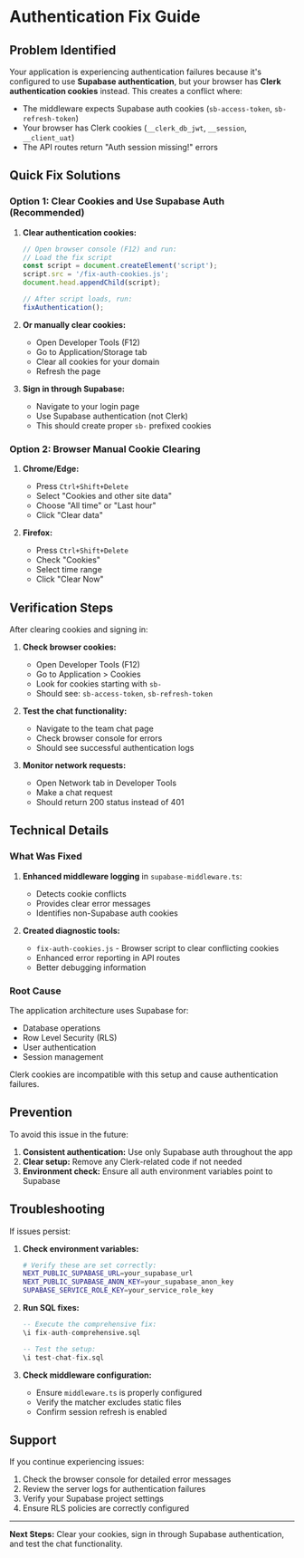 # Authentication Fix Guide

## Problem Identified

Your application is experiencing authentication failures because it's configured to use **Supabase authentication**, but your browser has **Clerk authentication cookies** instead. This creates a conflict where:

- The middleware expects Supabase auth cookies (`sb-access-token`, `sb-refresh-token`)
- Your browser has Clerk cookies (`__clerk_db_jwt`, `__session`, `__client_uat`)
- The API routes return "Auth session missing!" errors

## Quick Fix Solutions

### Option 1: Clear Cookies and Use Supabase Auth (Recommended)

1. **Clear authentication cookies:**
   ```javascript
   // Open browser console (F12) and run:
   // Load the fix script
   const script = document.createElement('script');
   script.src = '/fix-auth-cookies.js';
   document.head.appendChild(script);
   
   // After script loads, run:
   fixAuthentication();
   ```

2. **Or manually clear cookies:**
   - Open Developer Tools (F12)
   - Go to Application/Storage tab
   - Clear all cookies for your domain
   - Refresh the page

3. **Sign in through Supabase:**
   - Navigate to your login page
   - Use Supabase authentication (not Clerk)
   - This should create proper `sb-` prefixed cookies

### Option 2: Browser Manual Cookie Clearing

1. **Chrome/Edge:**
   - Press `Ctrl+Shift+Delete`
   - Select "Cookies and other site data"
   - Choose "All time" or "Last hour"
   - Click "Clear data"

2. **Firefox:**
   - Press `Ctrl+Shift+Delete`
   - Check "Cookies"
   - Select time range
   - Click "Clear Now"

## Verification Steps

After clearing cookies and signing in:

1. **Check browser cookies:**
   - Open Developer Tools (F12)
   - Go to Application > Cookies
   - Look for cookies starting with `sb-`
   - Should see: `sb-access-token`, `sb-refresh-token`

2. **Test the chat functionality:**
   - Navigate to the team chat page
   - Check browser console for errors
   - Should see successful authentication logs

3. **Monitor network requests:**
   - Open Network tab in Developer Tools
   - Make a chat request
   - Should return 200 status instead of 401

## Technical Details

### What Was Fixed

1. **Enhanced middleware logging** in `supabase-middleware.ts`:
   - Detects cookie conflicts
   - Provides clear error messages
   - Identifies non-Supabase auth cookies

2. **Created diagnostic tools:**
   - `fix-auth-cookies.js` - Browser script to clear conflicting cookies
   - Enhanced error reporting in API routes
   - Better debugging information

### Root Cause

The application architecture uses Supabase for:
- Database operations
- Row Level Security (RLS)
- User authentication
- Session management

Clerk cookies are incompatible with this setup and cause authentication failures.

## Prevention

To avoid this issue in the future:

1. **Consistent authentication:** Use only Supabase auth throughout the app
2. **Clear setup:** Remove any Clerk-related code if not needed
3. **Environment check:** Ensure all auth environment variables point to Supabase

## Troubleshooting

If issues persist:

1. **Check environment variables:**
   ```bash
   # Verify these are set correctly:
   NEXT_PUBLIC_SUPABASE_URL=your_supabase_url
   NEXT_PUBLIC_SUPABASE_ANON_KEY=your_supabase_anon_key
   SUPABASE_SERVICE_ROLE_KEY=your_service_role_key
   ```

2. **Run SQL fixes:**
   ```sql
   -- Execute the comprehensive fix:
   \i fix-auth-comprehensive.sql
   
   -- Test the setup:
   \i test-chat-fix.sql
   ```

3. **Check middleware configuration:**
   - Ensure `middleware.ts` is properly configured
   - Verify the matcher excludes static files
   - Confirm session refresh is enabled

## Support

If you continue experiencing issues:

1. Check the browser console for detailed error messages
2. Review the server logs for authentication failures
3. Verify your Supabase project settings
4. Ensure RLS policies are correctly configured

---

**Next Steps:** Clear your cookies, sign in through Supabase authentication, and test the chat functionality.
